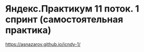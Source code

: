 # Яндекс.Практикум 11 поток. 1 спринт (самостоятельная практика) 
https://asnazarov.github.io/icndy-1/
